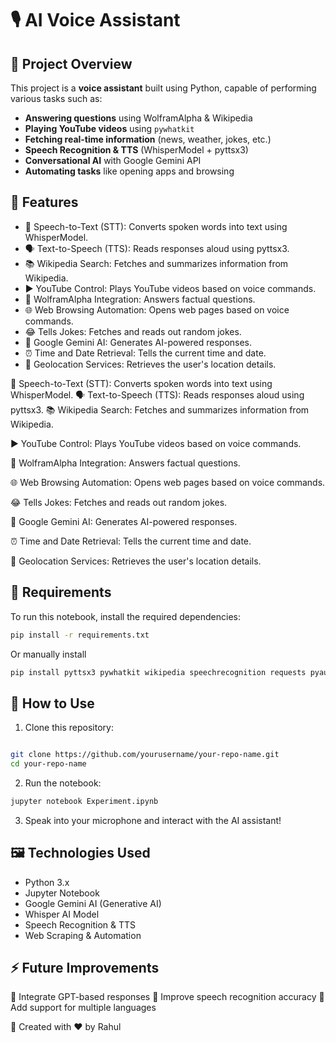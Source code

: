 # 🎙️ AI Voice Assistant

## 📌 Project Overview
This project is a **voice assistant** built using Python, capable of performing various tasks such as:

- **Answering questions** using WolframAlpha & Wikipedia  
- **Playing YouTube videos** using `pywhatkit`  
- **Fetching real-time information** (news, weather, jokes, etc.)  
- **Speech Recognition & TTS** (WhisperModel + pyttsx3)  
- **Conversational AI** with Google Gemini API  
- **Automating tasks** like opening apps and browsing  

## 🚀 Features

- 🎤 Speech-to-Text (STT): Converts spoken words into text using WhisperModel.
- 🗣️ Text-to-Speech (TTS): Reads responses aloud using pyttsx3.
- 📚 Wikipedia Search: Fetches and summarizes information from Wikipedia.
- ▶️ YouTube Control: Plays YouTube videos based on voice commands.
- 🧠 WolframAlpha Integration: Answers factual questions.
- 🌐 Web Browsing Automation: Opens web pages based on voice commands.
- 😂 Tells Jokes: Fetches and reads out random jokes.
- 🤖 Google Gemini AI: Generates AI-powered responses.
- ⏰ Time and Date Retrieval: Tells the current time and date.
- 📍 Geolocation Services: Retrieves the user's location details.

🎤 Speech-to-Text (STT): Converts spoken words into text using WhisperModel.
🗣️ Text-to-Speech (TTS): Reads responses aloud using pyttsx3.
📚 Wikipedia Search: Fetches and summarizes information from Wikipedia.

▶️ YouTube Control: Plays YouTube videos based on voice commands.

🧠 WolframAlpha Integration: Answers factual questions.

🌐 Web Browsing Automation: Opens web pages based on voice commands.

😂 Tells Jokes: Fetches and reads out random jokes.

🤖 Google Gemini AI: Generates AI-powered responses.

⏰ Time and Date Retrieval: Tells the current time and date.

📍 Geolocation Services: Retrieves the user's location details.


## 🔧 Requirements
To run this notebook, install the required dependencies:

```bash
pip install -r requirements.txt
```
Or manually install
```bash 
pip install pyttsx3 pywhatkit wikipedia speechrecognition requests pyaudio pandas google-generativeai faster-whisper
```

## 🎯 How to Use
1. Clone this repository:

```bash

git clone https://github.com/yourusername/your-repo-name.git
cd your-repo-name
```

2. Run the notebook:

```bash
jupyter notebook Experiment.ipynb
```
3. Speak into your microphone and interact with the AI assistant!

## 🖼️ Technologies Used
- Python 3.x
- Jupyter Notebook
- Google Gemini AI (Generative AI)
- Whisper AI Model
- Speech Recognition & TTS
- Web Scraping & Automation

## ⚡ Future Improvements
🔹 Integrate GPT-based responses
🔹 Improve speech recognition accuracy
🔹 Add support for multiple languages


🔹 Created with ❤️ by Rahul